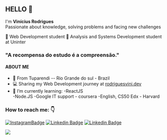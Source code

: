 

## HELLO 👋

I'm **Vinícius Rodrigues** </br>
Passionate about knowledge, solving problems and facing new challenges

📘 Web Development student 
📕 Analysis and Systems Development student at Uninter

### "A recompensa do estudo é a compreensão."

#### ABOUT ME
-  📍 From Tuparendi -- Rio Grande do sul - Brazil
- 💻 Sharing my Web Development journey at [rodriguesvini.dev](https://instagram.com/rodriguesvini.dev)
- 📖 I’m currently learning: 
		-ReactJS 	
		-Node.JS
		-Google IT support - coursera
		-English, CS50 Edx - Harvard

### How to reach me: 👇 

[![InstagramBadge](https://img.shields.io/badge/-@rodriguesvini.dev-D60187?style=flat-square&labelColor=D60187&logo=instagram&logoColor=white&link=https://instagram.com/rodriguesvini.dev)](https://instagram.com/rodriguesvini.dev) [![Linkedin Badge](https://img.shields.io/badge/-Vinicius%20Rodrigues-1B63F5?style=flat-square&logo=Linkedin&logoColor=white&link=https://www.linkedin.com/in/vinicius-rodrigues-5897831b8/)](https://www.linkedin.com/in/vinicius-rodrigues-5897831b8/) [![Linkedin Badge](https://img.shields.io/badge/-Vinicius%20Rodrigues-6805E6?style=flat-square&logo=twitch&logoColor=white&link=https://www.twitch.tv/livesdovini)](https://www.twitch.tv/livesdovini) 


<img src="https://github-readme-stats.vercel.app/api?username=ViniSCode&&show_icons=true&title_color=993399&icon_color=bb2acf&text_color=daf7dc&bg_color=151515"/>
